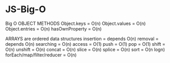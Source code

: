# JS-Big-O
Big O
OBJECT METHODS
Object.keys    = O(n)
Object.values  = O(n)
Object.entries = O(n)
hasOwnProperty = O(n)

ARRAYS
are ordered data structures
insertion = depends O(n)
removal   = depends O(n)
searching = O(n)
access    = O(1)
push      = O(1)
pop       = O(1)
shift     = O(n)
unshift   = O(n)
concat    = O(n)
slice     = O(n)
splice    = O(n)
sort      = O(n logn)
forEach/map/filter/reducer = O(n)